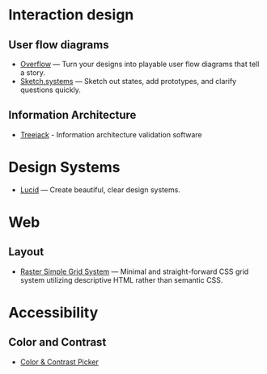 # Interaction design

## User flow diagrams
* [Overflow](https://overflow.io/) —
  Turn your designs into playable user flow diagrams that tell a story.
* [Sketch.systems](https://sketch.systems/)  —
  Sketch out states, add prototypes, and clarify questions quickly.
  
## Information Architecture
* [Treejack](https://www.optimalworkshop.com/treejack) -
  Information architecture validation software
  
# Design Systems
* [Lucid](https://lucid.style/)  —
  Create beautiful, clear design systems.
 
# Web

## Layout
* [Raster Simple Grid System](https://rsms.me/raster/)  —
  Minimal and straight-forward CSS grid system utilizing descriptive HTML rather than semantic CSS.

# Accessibility

## Color and Contrast
* [Color & Contrast Picker](http://kevingutowski.github.io/color.html)
